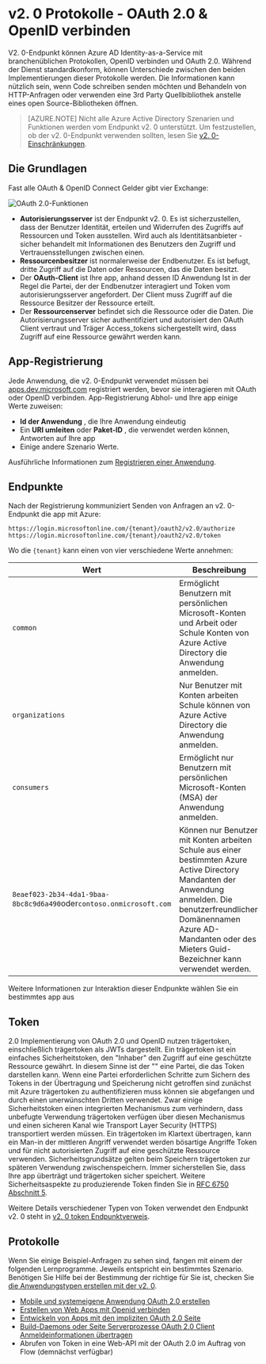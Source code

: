 <properties
    pageTitle="Protokolle von Azure AD v2. 0 | Microsoft Azure"
    description="Ein Handbuch zu Protokollen von Azure AD v2. 0-Endpunkt."
    services="active-directory"
    documentationCenter=""
    authors="dstrockis"
    manager="mbaldwin"
    editor=""/>

<tags
    ms.service="active-directory"
    ms.workload="identity"
    ms.tgt_pltfrm="na"
    ms.devlang="na"
    ms.topic="article"
    ms.date="09/16/2016"
    ms.author="dastrock"/>

# <a name="v20-protocols---oauth-20--openid-connect"></a>v2. 0 Protokolle - OAuth 2.0 & OpenID verbinden

V2. 0-Endpunkt können Azure AD Identity-as-a-Service mit branchenüblichen Protokollen, OpenID verbinden und OAuth 2.0.  Während der Dienst standardkonform, können Unterschiede zwischen den beiden Implementierungen dieser Protokolle werden.  Die Informationen kann nützlich sein, wenn Code schreiben senden möchten und Behandeln von HTTP-Anfragen oder verwenden eine 3rd Party Quellbibliothek anstelle eines open Source-Bibliotheken öffnen.
<!-- TODO: Need link to libraries above -->

> [AZURE.NOTE]
    Nicht alle Azure Active Directory Szenarien und Funktionen werden vom Endpunkt v2. 0 unterstützt.  Um festzustellen, ob der v2. 0-Endpunkt verwenden sollten, lesen Sie [v2. 0-Einschränkungen](active-directory-v2-limitations.md).

## <a name="the-basics"></a>Die Grundlagen
Fast alle OAuth & OpenID Connect Gelder gibt vier Exchange:

![OAuth 2.0-Funktionen](../media/active-directory-v2-flows/protocols_roles.png)

- **Autorisierungsserver** ist der Endpunkt v2. 0.  Es ist sicherzustellen, dass der Benutzer Identität, erteilen und Widerrufen des Zugriffs auf Ressourcen und Token ausstellen.  Wird auch als Identitätsanbieter - sicher behandelt mit Informationen des Benutzers den Zugriff und Vertrauensstellungen zwischen einen.
- **Ressourcenbesitzer** ist normalerweise der Endbenutzer.  Es ist befugt, dritte Zugriff auf die Daten oder Ressourcen, das die Daten besitzt.
- Der **OAuth-Client** ist Ihre app, anhand dessen ID Anwendung  Ist in der Regel die Partei, der der Endbenutzer interagiert und Token vom autorisierungsserver angefordert.  Der Client muss Zugriff auf die Ressource Besitzer der Ressource erteilt.
- Der **Ressourcenserver** befindet sich die Ressource oder die Daten.  Die Autorisierungsserver sicher authentifiziert und autorisiert den OAuth Client vertraut und Träger Access_tokens sichergestellt wird, dass Zugriff auf eine Ressource gewährt werden kann.


## <a name="app-registration"></a>App-Registrierung
Jede Anwendung, die v2. 0-Endpunkt verwendet müssen bei [apps.dev.microsoft.com](https://apps.dev.microsoft.com/?referrer=https://azure.microsoft.com/documentation/articles&deeplink=/appList) registriert werden, bevor sie interagieren mit OAuth oder OpenID verbinden.  App-Registrierung Abhol- und Ihre app einige Werte zuweisen:

- **Id der Anwendung** , die Ihre Anwendung eindeutig
- Ein **URI umleiten** oder **Paket-ID** , die verwendet werden können, Antworten auf Ihre app
- Einige andere Szenario Werte.

Ausführliche Informationen zum [Registrieren einer Anwendung](active-directory-v2-app-registration.md).

## <a name="endpoints"></a>Endpunkte
Nach der Registrierung kommuniziert Senden von Anfragen an v2. 0-Endpunkt die app mit Azure:

```
https://login.microsoftonline.com/{tenant}/oauth2/v2.0/authorize
https://login.microsoftonline.com/{tenant}/oauth2/v2.0/token
```

Wo die `{tenant}` kann einen von vier verschiedene Werte annehmen:

| Wert | Beschreibung |
| ----------------------- | ------------------------------- |
| `common` | Ermöglicht Benutzern mit persönlichen Microsoft-Konten und Arbeit oder Schule Konten von Azure Active Directory die Anwendung anmelden. |
| `organizations` | Nur Benutzer mit Konten arbeiten Schule können von Azure Active Directory die Anwendung anmelden. |
| `consumers` | Ermöglicht nur Benutzern mit persönlichen Microsoft-Konten (MSA) der Anwendung anmelden. |
| `8eaef023-2b34-4da1-9baa-8bc8c9d6a490`oder`contoso.onmicrosoft.com` | Können nur Benutzer mit Konten arbeiten Schule aus einer bestimmten Azure Active Directory Mandanten der Anwendung anmelden.  Die benutzerfreundlichen Domänennamen Azure AD-Mandanten oder des Mieters Guid-Bezeichner kann verwendet werden.  |

Weitere Informationen zur Interaktion dieser Endpunkte wählen Sie ein bestimmtes app aus

## <a name="tokens"></a>Token
2.0 Implementierung von OAuth 2.0 und OpenID nutzen trägertoken, einschließlich trägertoken als JWTs dargestellt. Ein trägertoken ist ein einfaches Sicherheitstoken, den "Inhaber" den Zugriff auf eine geschützte Ressource gewährt. In diesem Sinne ist der "" eine Partei, die das Token darstellen kann. Wenn eine Partei erforderlichen Schritte zum Sichern des Tokens in der Übertragung und Speicherung nicht getroffen sind zunächst mit Azure trägertoken zu authentifizieren muss können sie abgefangen und durch einen unerwünschten Dritten verwendet. Zwar einige Sicherheitstoken einen integrierten Mechanismus zum verhindern, dass unbefugte Verwendung trägertoken verfügen über diesen Mechanismus und einen sicheren Kanal wie Transport Layer Security (HTTPS) transportiert werden müssen. Ein trägertoken im Klartext übertragen, kann ein Man-in der mittleren Angriff verwendet werden bösartige Angriffe Token und für nicht autorisierten Zugriff auf eine geschützte Ressource verwenden. Sicherheitsgrundsätze gelten beim Speichern trägertoken zur späteren Verwendung zwischenspeichern. Immer sicherstellen Sie, dass Ihre app überträgt und trägertoken sicher speichert. Weitere Sicherheitsaspekte zu produzierende Token finden Sie in [RFC 6750 Abschnitt 5](http://tools.ietf.org/html/rfc6750).

Weitere Details verschiedener Typen von Token verwendet den Endpunkt v2. 0 steht in [v2. 0 token Endpunktverweis](active-directory-v2-tokens.md).

## <a name="protocols"></a>Protokolle

Wenn Sie einige Beispiel-Anfragen zu sehen sind, fangen mit einem der folgenden Lernprogramme.  Jeweils entspricht ein bestimmtes Szenario.  Benötigen Sie Hilfe bei der Bestimmung der richtige für Sie ist, checken Sie [die Anwendungstypen erstellen mit der v2. 0](active-directory-v2-flows.md).

- [Mobile und systemeigene Anwendung OAuth 2.0 erstellen](active-directory-v2-protocols-oauth-code.md)
- [Erstellen von Web Apps mit Openid verbinden](active-directory-v2-protocols-oidc.md)
- [Entwickeln von Apps mit den impliziten OAuth 2.0 Seite](active-directory-v2-protocols-implicit.md)
- [Build-Daemons oder Seite Serverprozesse OAuth 2.0 Client Anmeldeinformationen übertragen](active-directory-v2-protocols-oauth-client-creds.md)
- Abrufen von Token in eine Web-API mit der OAuth 2.0 im Auftrag von Flow (demnächst verfügbar)

<!-- - Get tokens using a username & password with the OAuth 2.0 Resource Owner Password Credentials Flow (coming soon) --> 
